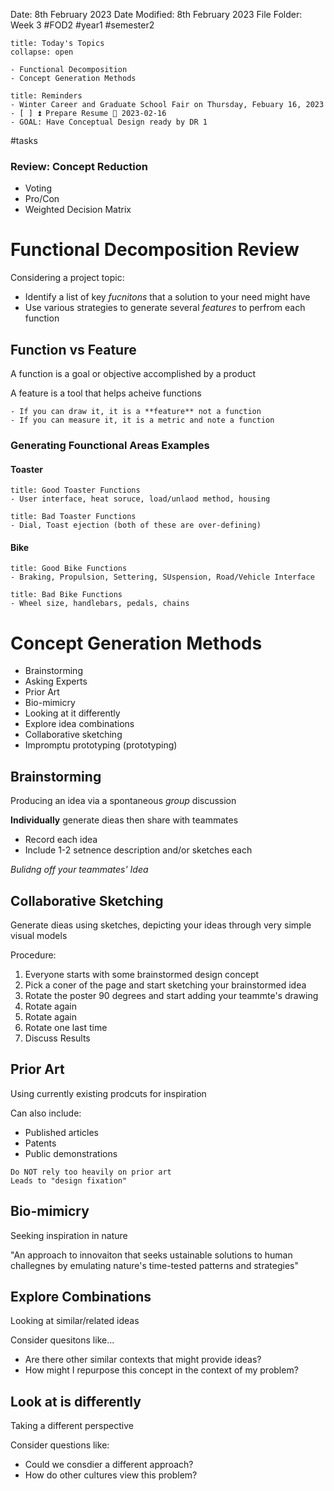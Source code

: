 Date: 8th February 2023
Date Modified: 8th February 2023
File Folder: Week 3
#FOD2  #year1 #semester2

```ad-abstract
title: Today's Topics
collapse: open

- Functional Decomposition
- Concept Generation Methods

```


```ad-note
title: Reminders
- Winter Career and Graduate School Fair on Thursday, Febuary 16, 2023
- [ ] ⏫ Prepare Resume 📅 2023-02-16
- GOAL: Have Conceptual Design ready by DR 1
```

#tasks 

### Review: Concept Reduction

- Voting
- Pro/Con
- Weighted Decision Matrix

# Functional Decomposition Review

Considering a project topic:

- Identify a list of key *fucnitons* that a solution to your need might have
- Use various strategies to generate several *features* to perfrom each function

## Function vs Feature

A function is a goal or objective accomplished by a product

A feature is a tool that helps acheive functions

```ad-note
- If you can draw it, it is a **feature** not a function
- If you can measure it, it is a metric and note a function
```


### Generating Founctional Areas Examples

#### Toaster

```ad-check
title: Good Toaster Functions
- User interface, heat soruce, load/unlaod method, housing
```

```ad-danger
title: Bad Toaster Functions
- Dial, Toast ejection (both of these are over-defining)
```


#### Bike

```ad-check
title: Good Bike Functions
- Braking, Propulsion, Settering, SUspension, Road/Vehicle Interface
```

```ad-danger
title: Bad Bike Functions
- Wheel size, handlebars, pedals, chains
```


# Concept Generation Methods

- Brainstorming
- Asking Experts
- Prior Art
- Bio-mimicry
- Looking at it differently
- Explore idea combinations
- Collaborative sketching
- Impromptu prototyping (prototyping)

## Brainstorming

Producing an idea via a spontaneous *group* discussion

**Individually** generate dieas then share with teammates
- Record each idea
- Include 1-2 setnence description and/or sketches each

*Bulidng off your teammates' Idea*

## Collaborative Sketching

Generate dieas using sketches, depicting your ideas through very simple visual models

Procedure:

1. Everyone starts with some brainstormed design concept
2. Pick a coner of the page and start sketching your brainstormed idea
3. Rotate the poster 90 degrees and start adding your teammte's drawing
4. Rotate again
5. Rotate again
6. Rotate one last time
7. Discuss Results

## Prior Art

Using currently existing prodcuts for inspiration

Can also include:
- Published articles
- Patents
- Public demonstrations

```ad-danger
Do NOT rely too heavily on prior art
Leads to "design fixation"
```

## Bio-mimicry

Seeking inspiration in nature

"An approach to innovaiton that seeks ustainable solutions to human challegnes by emulating nature's time-tested patterns and strategies"

## Explore Combinations

Looking at similar/related ideas

Consider quesitons like...
- Are there other similar contexts that might provide ideas?
- How might I repurpose this concept in the context of my problem?

## Look at is differently

Taking a different perspective

Consider questions like:
- Could we consdier a different approach?
- How do other cultures view this problem?

